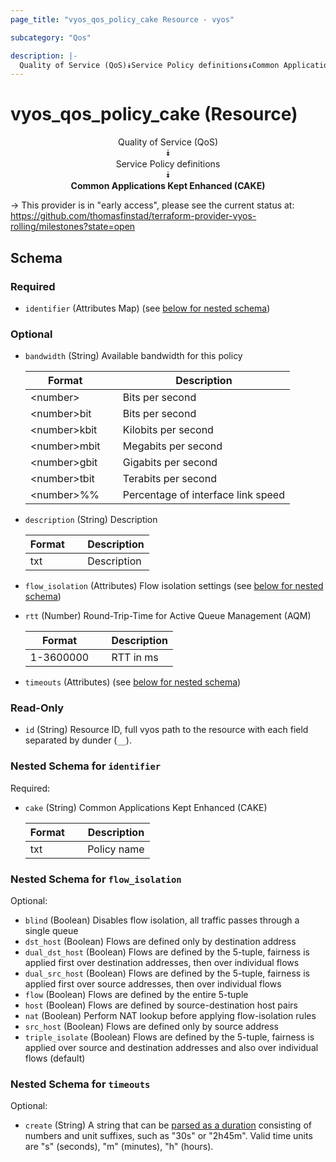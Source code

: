 ```yaml
---
page_title: "vyos_qos_policy_cake Resource - vyos"

subcategory: "Qos"

description: |- 
  Quality of Service (QoS)⯯Service Policy definitions⯯Common Applications Kept Enhanced (CAKE)
---
```


# vyos_qos_policy_cake (Resource)
<center>

Quality of Service (QoS)  
⯯  
Service Policy definitions  
⯯  
**Common Applications Kept Enhanced (CAKE)**


</center>

-> This provider is in "early access", please see the current status at: https://github.com/thomasfinstad/terraform-provider-vyos-rolling/milestones?state=open

## Schema

### Required

- `identifier` (Attributes Map) (see [below for nested schema](#nestedatt--identifier))

### Optional

- `bandwidth` (String) Available bandwidth for this policy

    |Format        &emsp;|Description                         |
    |----------------|--------------------------------------|
    |&lt;number&gt;      &emsp;|Bits per second                     |
    |&lt;number&gt;bit   &emsp;|Bits per second                     |
    |&lt;number&gt;kbit  &emsp;|Kilobits per second                 |
    |&lt;number&gt;mbit  &emsp;|Megabits per second                 |
    |&lt;number&gt;gbit  &emsp;|Gigabits per second                 |
    |&lt;number&gt;tbit  &emsp;|Terabits per second                 |
    |&lt;number&gt;%%    &emsp;|Percentage of interface link speed  |
- `description` (String) Description

    |Format  &emsp;|Description  |
    |----------|---------------|
    |txt     &emsp;|Description  |
- `flow_isolation` (Attributes) Flow isolation settings (see [below for nested schema](#nestedatt--flow_isolation))
- `rtt` (Number) Round-Trip-Time for Active Queue Management (AQM)

    |Format     &emsp;|Description  |
    |-------------|---------------|
    |1-3600000  &emsp;|RTT in ms    |
- `timeouts` (Attributes) (see [below for nested schema](#nestedatt--timeouts))

### Read-Only

- `id` (String) Resource ID, full vyos path to the resource with each field separated by dunder (`__`).

<a id="nestedatt--identifier"></a>
### Nested Schema for `identifier`

Required:

- `cake` (String) Common Applications Kept Enhanced (CAKE)

    |Format  &emsp;|Description  |
    |----------|---------------|
    |txt     &emsp;|Policy name  |


<a id="nestedatt--flow_isolation"></a>
### Nested Schema for `flow_isolation`

Optional:

- `blind` (Boolean) Disables flow isolation, all traffic passes through a single queue
- `dst_host` (Boolean) Flows are defined only by destination address
- `dual_dst_host` (Boolean) Flows are defined by the 5-tuple, fairness is applied first over destination addresses, then over individual flows
- `dual_src_host` (Boolean) Flows are defined by the 5-tuple, fairness is applied first over source addresses, then over individual flows
- `flow` (Boolean) Flows are defined by the entire 5-tuple
- `host` (Boolean) Flows are defined by source-destination host pairs
- `nat` (Boolean) Perform NAT lookup before applying flow-isolation rules
- `src_host` (Boolean) Flows are defined only by source address
- `triple_isolate` (Boolean) Flows are defined by the 5-tuple, fairness is applied over source and destination addresses and also over individual flows (default)


<a id="nestedatt--timeouts"></a>
### Nested Schema for `timeouts`

Optional:

- `create` (String) A string that can be [parsed as a duration](https://pkg.go.dev/time#ParseDuration) consisting of numbers and unit suffixes, such as &#34;30s&#34; or &#34;2h45m&#34;. Valid time units are &#34;s&#34; (seconds), &#34;m&#34; (minutes), &#34;h&#34; (hours).  

